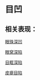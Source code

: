 # 目凹## 相关表现：[眼珠深凹](https://zuoye.gmzyh.com/search?key=眼珠深凹)[眼窝深陷](https://zuoye.gmzyh.com/search?key=眼窝深陷)[目眶深陷](https://zuoye.gmzyh.com/search?key=目眶深陷)[皮瘪目陷](https://zuoye.gmzyh.com/search?key=皮瘪目陷)